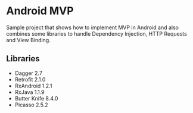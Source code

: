 Android MVP
===========

Sample project that shows how to implement MVP in Android and also combines some libraries to handle Dependency Injection, HTTP Requests and View Binding.

Libraries
---------

- Dagger 2.7
- Retrofit 2.1.0
- RxAndroid 1.2.1
- RxJava 1.1.9
- Butter Knife 8.4.0
- Picasso 2.5.2
